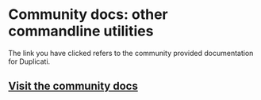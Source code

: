 # Community docs: other commandline utilities

The link you have clicked refers to the community provided documentation for Duplicati.

## [Visit the community docs](https://prev-docs.duplicati.com/en/latest/07-other-command-line-utilities/)
